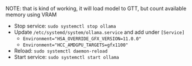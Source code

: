 NOTE: that is kind of working, it will load model to GTT, but count available memory using VRAM

- Stop service: `sudo systemctl stop ollama`
- Update `/etc/systemd/system/ollama.service` and add under `[Service]`
  - `Environment="HSA_OVERRIDE_GFX_VERSION=11.0.0"`
  - `Environment="HCC_AMDGPU_TARGETS=gfx1100"`
- Reload: `sudo systemctl daemon-reload`
- Start service: `sudo systemctl start ollama`
